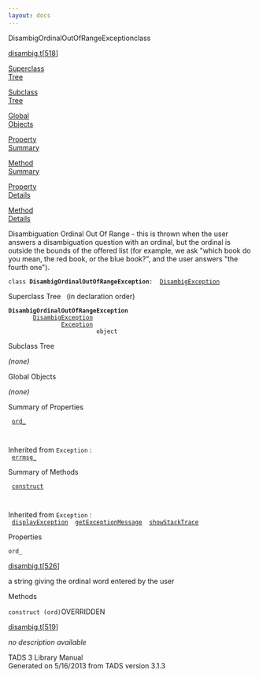 ```yaml
---
layout: docs
---
```

<span class="title">DisambigOrdinalOutOfRangeException</span><span class="type">class</span>

[disambig.t](../file/disambig.t.html)\[[518](../source/disambig.t.html#518)\]

[Superclass  
Tree](#_SuperClassTree_)

[Subclass  
Tree](#_SubClassTree_)

[Global  
Objects](#_ObjectSummary_)

[Property  
Summary](#_PropSummary_)

[Method  
Summary](#_MethodSummary_)

[Property  
Details](#_Properties_)

[Method  
Details](#_Methods_)

<div class="fdesc">

Disambiguation Ordinal Out Of Range - this is thrown when the user
answers a disambiguation question with an ordinal, but the ordinal is
outside the bounds of the offered list (for example, we ask "which book
do you mean, the red book, or the blue book?", and the user answers "the
fourth one").

`class `**`DisambigOrdinalOutOfRangeException`**` :   `[`DisambigException`](../object/DisambigException.html)

</div>

<span id="_SuperClassTree_"></span>

<div class="mjhd">

<span class="hdln">Superclass Tree</span>   (in declaration order)

</div>

**`DisambigOrdinalOutOfRangeException`**  
`         `[`DisambigException`](../object/DisambigException.html)  
`                 `[`Exception`](../object/Exception.html)  
`                         object`  
<span id="_SubClassTree_"></span>

<div class="mjhd">

<span class="hdln">Subclass Tree</span>  

</div>

*(none)* <span id="_ObjectSummary_"></span>

<div class="mjhd">

<span class="hdln">Global Objects</span>  

</div>

*(none)* <span id="_PropSummary_"></span>

<div class="mjhd">

<span class="hdln">Summary of Properties</span>  

</div>

` `[`ord_`](#ord_)`  `

` `

Inherited from `Exception` :  
` `[`errmsg_`](../object/Exception.html#errmsg_)`  `

<span id="_MethodSummary_"></span>

<div class="mjhd">

<span class="hdln">Summary of Methods</span>  

</div>

` `[`construct`](#construct)`  `

` `

Inherited from `Exception` :  
` `[`displayException`](../object/Exception.html#displayException)`  `[`getExceptionMessage`](../object/Exception.html#getExceptionMessage)`  `[`showStackTrace`](../object/Exception.html#showStackTrace)`  `

<span id="_Properties_"></span>

<div class="mjhd">

<span class="hdln">Properties</span>  

</div>

<span id="ord_"></span>

`ord_`

[disambig.t](../file/disambig.t.html)\[[526](../source/disambig.t.html#526)\]

<div class="desc">

a string giving the ordinal word entered by the user

</div>

<span id="_Methods_"></span>

<div class="mjhd">

<span class="hdln">Methods</span>  

</div>

<span id="construct"></span>

`construct (ord)`<span class="rem">OVERRIDDEN</span>

[disambig.t](../file/disambig.t.html)\[[519](../source/disambig.t.html#519)\]

<div class="desc">

*no description available*

</div>

<div class="ftr">

TADS 3 Library Manual  
Generated on 5/16/2013 from TADS version 3.1.3

</div>
